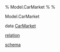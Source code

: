 % Model.CarMarket
% 
% 

Model.CarMarket

data [CarMarket](Model-CarMarket.html#t:CarMarket)

[relation](Model-CarMarket.html#v:relation)

[schema](Model-CarMarket.html#v:schema)
